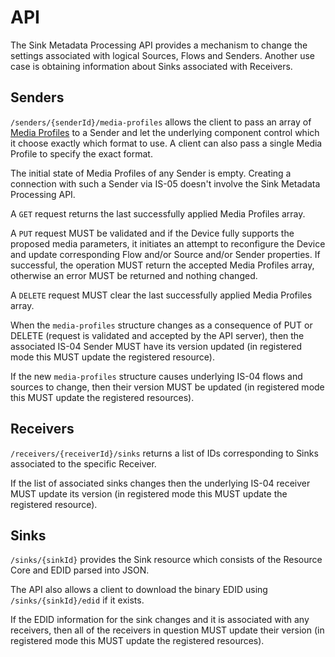 # API

The Sink Metadata Processing API provides a mechanism to change the settings associated with logical Sources, Flows and Senders. Another use case is obtaining information about Sinks associated with Receivers.

## Senders

`/senders/{senderId}/media-profiles` allows the client to pass an array of [Media Profiles](1.0.%20Overview.md#media-profile) to a Sender and let the underlying component control which it choose exactly which format to use. A client can also pass a single Media Profile to specify the exact format.

The initial state of Media Profiles of any Sender is empty. Creating a connection with such a Sender via IS-05 doesn't involve the Sink Metadata Processing API.

A `GET` request returns the last successfully applied Media Profiles array.

A `PUT` request MUST be validated and if the Device fully supports the proposed media parameters, it initiates an attempt to reconfigure the Device and update corresponding Flow and/or Source and/or Sender properties. If successful, the operation MUST return the accepted Media Profiles array, otherwise an error MUST be returned and nothing changed.

A `DELETE` request MUST clear the last successfully applied Media Profiles array.

When the `media-profiles` structure changes as a consequence of PUT or DELETE (request is validated and accepted by the API server), then the associated IS-04 Sender MUST have its version updated (in registered mode this MUST update the registered resource).

If the new `media-profiles` structure causes underlying IS-04 flows and sources to change, then their version MUST be updated (in registered mode this MUST update the registered resources).

## Receivers

`/receivers/{receiverId}/sinks` returns a list of IDs corresponding to Sinks associated to the specific Receiver.

If the list of associated sinks changes then the underlying IS-04 receiver MUST update its version (in registered mode this MUST update the registered resource).

## Sinks

`/sinks/{sinkId}` provides the Sink resource which consists of the Resource Core and EDID parsed into JSON.

The API also allows a client to download the binary EDID using `/sinks/{sinkId}/edid` if it exists.

If the EDID information for the sink changes and it is associated with any receivers, then all of the receivers in question MUST update their version (in registered mode this MUST update the registered resources).
